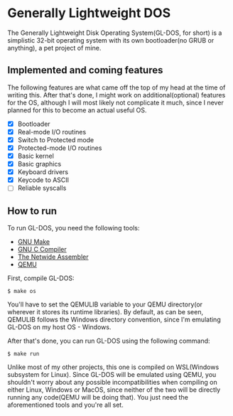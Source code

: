 # Generally Lightweight DOS
The Generally Lightweight Disk Operating System(GL-DOS, for short) is a simplistic 32-bit operating system with its own bootloader(no GRUB or anything), a pet project of mine.

## Implemented and coming features
The following features are what came off the top of my head at the time of writing this. After that's done, I might work
on additional(optional) features for the OS, although I will most likely not complicate it much, since I never planned for this to become an actual useful OS.

- [x] Bootloader
- [x] Real-mode I/O routines
- [x] Switch to Protected mode
- [x] Protected-mode I/O routines
- [x] Basic kernel
- [x] Basic graphics
- [x] Keyboard drivers
- [x] Keycode to ASCII
- [ ] Reliable syscalls

## How to run
To run GL-DOS, you need the following tools:
- [GNU Make](https://www.gnu.org/software/make/)
- [GNU C Compiler](https://gcc.gnu.org/)
- [The Netwide Assembler](https://www.nasm.us/)
- [QEMU](https://www.qemu.org/)

First, compile GL-DOS:
```console
$ make os
```

You'll have to set the QEMULIB variable to your QEMU directory(or wherever it stores its runtime libraries). By default, as can be seen, QEMULIB follows the Windows directory convention, since I'm emulating GL-DOS on my host OS - Windows.<br>

After that's done, you can run GL-DOS using the following command:
```console
$ make run
```

Unlike most of my other projects, this one is compiled on WSL(Windows subsystem for Linux). Since GL-DOS will be emulated using QEMU, you shouldn't worry about any possible incompatibilities when compiling on either Linux, Windows or MacOS, since neither of the two will be directly running any code(QEMU will be doing that). You just need the aforementioned tools and you're all set.
